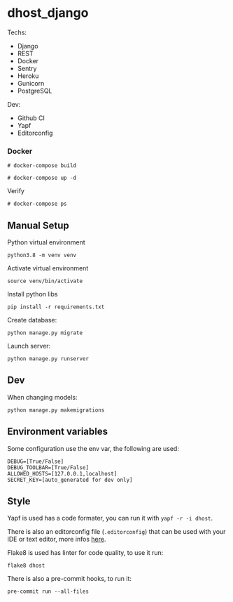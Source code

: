 # dhost_django

Techs:
- Django
- REST
- Docker
- Sentry
- Heroku
- Gunicorn
- PostgreSQL

Dev:
- Github CI
- Yapf
- Editorconfig

### Docker

```
# docker-compose build
```

```
# docker-compose up -d
```

Verify
```
# docker-compose ps
```

## Manual Setup

Python virtual environment
```
python3.8 -m venv venv
```

Activate virtual environment
```
source venv/bin/activate
```

Install python libs
```
pip install -r requirements.txt
```

Create database:
```
python manage.py migrate
```

Launch server:
```
python manage.py runserver
```

## Dev

When changing models:
```
python manage.py makemigrations
```

## Environment variables

Some configuration use the env var, the following are used:
```
DEBUG=[True/False]
DEBUG_TOOLBAR=[True/False]
ALLOWED_HOSTS=[127.0.0.1,localhost]
SECRET_KEY=[auto_generated for dev only]
```

## Style

Yapf is used has a code formater, you can run it with `yapf -r -i dhost`.

There is also an editorconfig file (`.editorconfig`) that can be used with your IDE or text editor, more infos [here](https://editorconfig.org/).

Flake8 is used has linter for code quality, to use it run:
```
flake8 dhost
```

There is also a pre-commit hooks, to run it:
```
pre-commit run --all-files
```
